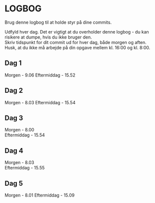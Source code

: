 # LOGBOG

Brug denne logbog til at holde styr på dine commits.

Udfyld hver dag. Det er vigtigt at du overholder denne logbog - du kan risikere at dumpe, hvis du ikke bruger den.  
Skriv tidspunkt for dit commit ud for hver dag, både morgen og aften.  
Husk, at du ikke må arbejde på din opgave mellem kl. 16:00 og kl. 8:00.

## Dag 1

Morgen - 9.06
Eftermiddag - 15.52

## Dag 2

Morgen - 8.03
Eftermiddag - 15.54

## Dag 3

Morgen - 8.00  
Eftermiddag - 15.54

## Dag 4

Morgen - 8.03  
Eftermiddag - 15.55

## Dag 5

Morgen - 8.01
Eftermiddag - 15.09
